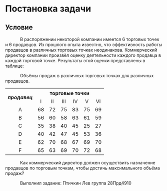 # Постановка задачи

## Условие

<div style="text-indent:47.42263125px;">

В распоряжении некоторой компании имеется 6 торговых точек и 6 продавцов. Из прошлого опыта известно, что эффективность работы продавцов в различных торговых точках неодинакова. Коммерческий директор компании произвёл оценку деятельности каждого продавца в каждой торговой точке. Результаты этой оценки представлены в таблице:

Объёмы продаж в различных торговых точках для различных продавцов.

<table>
  <tr>
    <th rowspan="2" class="first"><i>продавец</i></th>
    <th colspan="6">торговые точки</th>
  </tr>
  <tr align="center">
    <td class="first">I</td>
    <td class="first">II</td>
    <td class="first">III</td>
    <td class="first">IV</td>
    <td class="first">V</td>
    <td class="first">VI</td>
  </tr>
  <tr align="center">
    <td rowspan="1" class="first">A</td>
    <td>68</td>
    <td>72</td>
    <td>75</td>
    <td>83</td>
    <td>75</td>
    <td>69</td>
  </tr>
  <tr align="center">
    <td rowspan="1" class="first">B</td>
    <td>56</td>
    <td>60</td>
    <td>58</td>
    <td>63</td>
    <td>61</td>
    <td>59</td>
    </tr>
  <tr align="center">
    <td rowspan="1" class="first">C</td>
    <td>35</td>
    <td>38</td>
    <td>40</td>
    <td>45</td>
    <td>25</td>
    <td>27</td>
    </tr>
   <tr align="center">
    <td rowspan="1" class="first">D</td>
    <td>40</td>
    <td>42</td>
    <td>47</td>
    <td>45</td>
    <td>53</td>
    <td>36</td>
    </tr>
  <tr align="center">
    <td rowspan="1" class="first">E</td>
    <td>62</td>
    <td>70</td>
    <td>68</td>
    <td>67</td>
    <td>69</td>
    <td>70</td>
    </tr>
  <tr align="center">
    <td rowspan="1" class="first">F</td>
    <td>65</td>
    <td>63</td>
    <td>69</td>
    <td>70</td>
    <td>72</td>
    <td>68</td>
    </tr>
  </table>

Как коммерческий директор должен осуществить назначение продавцов по торговым точкам, чтобы достичь максимального объёма продаж?

Выполнил задание: Птичкин Лев группа 28Прд4910
